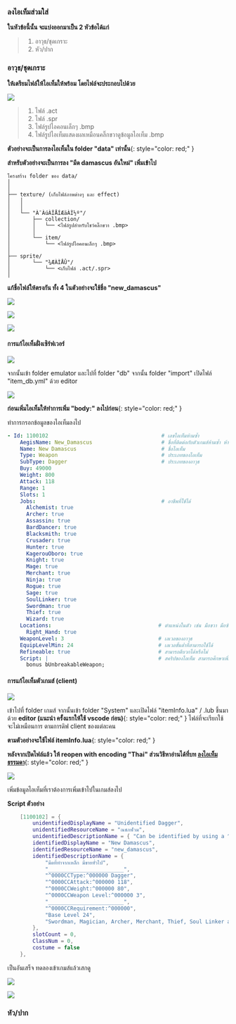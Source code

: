 ### ลงไอเท็มส่วมใส่

**ในหัวข้อนี้นั้น จะแบ่งออกมาเป็น 2 หัวข้อได้แก่**

> 1. อาวุธ/ชุดเกราะ
> 2. หัว/ปาก

### อาวุธ/ชุดเกราะ

**ให้เตรียมไฟล์ให้ไอเท็มให้พร้อม โดยไฟล์จะประกอบไปด้วย**

![](../assets/images/img/11/01.PNG)

> 1. ไฟล์ .act
> 2. ไฟล์ .spr
> 3. ไฟล์รูปไอคอนเล็กๆ .bmp
> 4. ไฟล์รูปไอเท็มแสดงผลเหมือนคลิ๊กขวาดูข้อมูลไอเท็ม .bmp

**ตัวอย่างจะเป็นการลงไอเท็มใน folder "data" เท่านั้น**{: style="color: red;" }

**สำหรับตัวอย่างจะเป็นการลง "มีด damascus อันใหม่" เพิ่มเข้าไป**

```text
โครงสร้าง folder ของ data/
│
│
├── texture/ (เก็บไฟล์ภาพต่างๆ และ effect)
│   │
│   │
│   └── "À¯ÀúÀÎÅÍÆäÀÌ½º"/
│       ├── collection/
│       │   └── <ไฟล์รูปสำหรับโชว์คลิ๊กขวา .bmp>
│       │
│       └── item/
│           └── <ไฟล์รูปไอคอนเล็กๆ .bmp>
│   
├── sprite/ 
│       └── "¾ÆÀÌÅÛ"/
│           └── <เก็บไฟล์ .act/.spr>
│ 
```

**แก้ชื่อไฟล์ให้ตรงกัน ทั้ง 4 ในตัวอย่างจะใช้ชื่อ "new_damascus"**

![](../assets/images/img/11/02.PNG)


![](../assets/images/img/11/03.PNG)


![](../assets/images/img/11/04.PNG)



#### การแก้ไอเท็มฝั่งเซิร์ฟเวอร์

![](../assets/images/img/11/05.PNG)

จากนั้นเข้า folder emulator และไปที่ folder "db" จากนั้น folder "import" เปิดไฟล์ "item_db.yml" ด้วย editor

![](../assets/images/img/11/06.PNG)

**ก่อนเพิ่มไอเท็มให้ทำการเพิ่ม "body:" ลงไปก่อน**{: style="color: red;" }

ทำการกรอกข้อมูลของไอเท็มลงไป

```yml
- Id: 1100102                                    # เลขไอเท็มห้ามซ้ำ
    AegisName: New_Damascus                      # ชื่อที่ติดต่อกับตัวเกมส์ห้ามซ้ำ ห้ามเว้นวรรค
    Name: New Damascus                           # ชื่อไอเท็ม
    Type: Weapon                                 # ประเภทของไอเท็ม
    SubType: Dagger                              # ประเภทของอาวุธ
    Buy: 49000
    Weight: 800
    Attack: 118
    Range: 1
    Slots: 1
    Jobs:                                        # อาชีพที่ใช้ได้
      Alchemist: true
      Archer: true
      Assassin: true
      BardDancer: true
      Blacksmith: true
      Crusader: true
      Hunter: true
      KagerouOboro: true
      Knight: true
      Mage: true
      Merchant: true
      Ninja: true
      Rogue: true
      Sage: true
      SoulLinker: true
      Swordman: true
      Thief: true
      Wizard: true
    Locations:                                  # ตำแหน่งในตัว เช่น มือขวา มือซ้าย
      Right_Hand: true
    WeaponLevel: 3                              # เลเวลของอาวุธ
    EquipLevelMin: 24                           # เลเวลขั้นต่ำที่สามารถใช้ได้
    Refineable: true                            # สามารถตีบวกได้หรือไม่
    Script: |                                   # สคริปของไอเท็ม สามารถศึกษาเพิ่มได้ได้ใน folder "doc" ไฟล์ "item_bonus.txt"
      bonus bUnbreakableWeapon;
```

#### การแก้ไอเท็มตัวเกมส์ (client)

![](../assets/images/img/11/07.PNG)

เข้าไปที่ folder เกมส์ จากนั้นเข้า folder "System" และเปิดไฟล์ "itemInfo.lua" / .lub ขึ้นมาด้วย **editor (แนะนำ ครั้งแรกให้ใช้ vscode ก่อน)**{: style="color: red;" } ไฟล์ที่จะเรียกใช้จะไม่เหมือนการ ตามการดิฟ client ของแต่ละคน

**ตามตัวอย่างจะใช้ไฟล์ itemInfo.lua**{: style="color: red;" }

**หลังจากเปิดไฟล์แล้ว ให้ reopen with encoding "Thai" ส่วนวิธีหาอ่านได้ที่บท [ลงไอเท็มธรรมดา](https://cosmictraveler.github.io/ro-wiki/10-ลงไอเท็ม)**{: style="color: red;" }

![](../assets/images/img/11/08.PNG)

เพิ่มข้อมูลไอเท็มที่เราต้องการเพิ่มเข้าไปในเกมส์ลงไป

**Script ตัวอย่าง**

```lua
	[1100102] = {
		unidentifiedDisplayName = "Unidentified Dagger",
		unidentifiedResourceName = "ณชภฬวม",
		unidentifiedDescriptionName = { "Can be identified by using a ^990099Magnifier^000000." },
		identifiedDisplayName = "New Damascus",
		identifiedResourceName = "new_damascus",
		identifiedDescriptionName = {
			"มีดที่ทำจากเหล็ก มีขายทั่วไป",
			"________________________",
			"^0000CCType:^000000 Dagger",
			"^0000CCAttack:^000000 118",
			"^0000CCWeight:^000000 80",
			"^0000CCWeapon Level:^000000 3",
			"________________________",
			"^0000CCRequirement:^000000",
			"Base Level 24",
			"Swordman, Magician, Archer, Merchant, Thief, Soul Linker and Ninja classes"
		},
		slotCount = 0,
		ClassNum = 0,
		costume = false
	},
```

เป็นอันเสร็จ ทดลองเข้าเกมส์แล้วเสกดู

![](../assets/images/img/11/09.PNG)

![](../assets/images/img/11/10.PNG)

### หัว/ปาก
